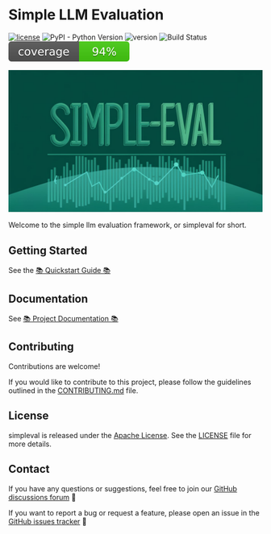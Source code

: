# Simple LLM Evaluation

[![license](https://img.shields.io/badge/license-Apache%202.0-blue?style=flat-square)](https://www.apache.org/licenses/LICENSE-2.0)
![PyPI - Python Version](https://img.shields.io/pypi/pyversions/simple-llm-eval)
![version](https://img.shields.io/github/v/release/cyberark/simple-llm-eval)
![Build Status](https://github.com/cyberark/simple-llm-eval/actions/workflows/ci.yml/badge.svg)
![Code Coverage](https://github.com/cyberark/simple-llm-eval/blob/badges/ci/badges/coverage-updated.svg)

![Simpleval Banner](https://github.com/cyberark/simple-llm-eval/blob/main/docs/media/simpleval-banner.jpeg)

Welcome to the simple llm evaluation framework, or simpleval for short.

## Getting Started

See the [📚 Quickstart Guide 📚](https://cyberark.github.io/simple-llm-eval/getting-started/quickstart/)

## Documentation

See [📚 Project Documentation 📚](https://cyberark.github.io/simple-llm-eval/)

## Contributing

Contributions are welcome!

If you would like to contribute to this project, please follow the guidelines outlined in the [CONTRIBUTING.md](https://github.com/cyberark/simple-llm-eval/blob/main/CONTRIBUTING.md) file.

## License

simpleval is released under the [Apache License](https://www.apache.org/licenses/LICENSE-2.0). See the [LICENSE](https://github.com/cyberark/simple-llm-eval/blob/main/LICENSE) file for more details.

## Contact

If you have any questions or suggestions, feel free to join our [GitHub discussions forum](https://github.com/cyberark/simple-llm-eval/discussions) 💬

If you want to report a bug or request a feature, please open an issue in the [GitHub issues tracker](https://github.com/cyberark/simple-llm-eval/issues) 🐛

